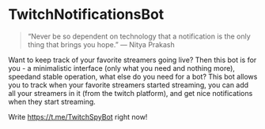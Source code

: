 # TwitchNotificationsBot

> “Never be so dependent on technology that a notification is the only thing that brings you hope.”
― Nitya Prakash

Want to keep track of your favorite streamers going live? Then this bot is for
   you - a minimalistic interface (only what you need and nothing more), speedand stable operation, what else do you need for a bot?
This bot allows you to track when your favorite streamers started streaming, you can add all your streamers in it (from the twitch platform), and get nice notifications when they start streaming.

Write https://t.me/TwitchSpyBot right now!

